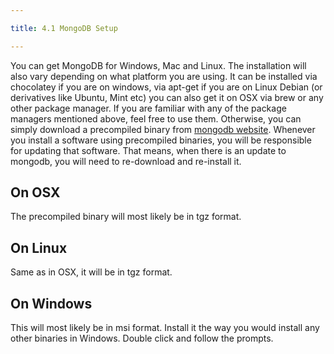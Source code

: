```yaml
---

title: 4.1 MongoDB Setup

---
```


You can get MongoDB for Windows, Mac and Linux. The installation will also vary depending on what platform you are using. It can be installed via chocolatey if you are on windows, via apt-get if you are on Linux Debian (or derivatives like Ubuntu, Mint etc) you can  also get it on OSX via brew or any other package manager. If you are familiar with any of the package managers mentioned above, feel free to use them. Otherwise, you can simply download a precompiled binary from [mongodb website](http://mongodb.org).  Whenever you install a software using precompiled binaries, you will be responsible for updating that software. That means, when there is an update to mongodb, you will need to re-download and re-install it. 

## On OSX 

The precompiled binary will most likely be  in tgz format. 

## On Linux

Same as in OSX, it will be in tgz format.

## On Windows

This will most likely be in msi format. Install it the way you would install any other binaries in Windows. Double click and follow the prompts.


